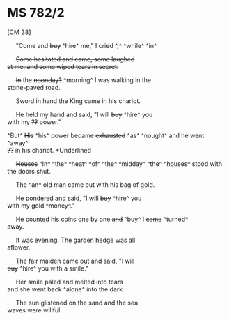 # MS 782/2

[CM 38]

&nbsp;&nbsp;&nbsp;&nbsp;&nbsp;"Come and ~~buy~~ ^hire^ me," I cried ^,^ ^while^ ^in^ 

&nbsp;&nbsp;&nbsp;&nbsp;&nbsp;~~Some hesitated and came, some laughed \
at me, and some wiped tears in secret.~~ 

&nbsp;&nbsp;&nbsp;&nbsp;&nbsp;~~In~~ the ~~noonday?~~ ^morning^ I was walking in the \
stone-paved road. 

&nbsp;&nbsp;&nbsp;&nbsp;&nbsp;Sword in hand the King came in his chariot. 

&nbsp;&nbsp;&nbsp;&nbsp;&nbsp;He held my hand and said, "I will ~~buy~~ ^hire^ you \
with my ~~??~~ power." 

^But^ ~~His~~ ^his^ power became ~~exhausted~~ ^as^ ^nought^ and he went ^away^ \
~~??~~ in his chariot. *Underlined 

&nbsp;&nbsp;&nbsp;&nbsp;&nbsp;~~Houses~~ ^In^ ^the^ ^heat^ ^of^ ^the^ ^midday^ ^the^ ^houses^ stood with the doors shut. 

&nbsp;&nbsp;&nbsp;&nbsp;&nbsp;~~The~~ ^an^ old man came out with his bag of gold. 

&nbsp;&nbsp;&nbsp;&nbsp;&nbsp;He pondered and said, "I will ~~buy~~ ^hire^ you \
with my ~~gold~~ ^money^." 

&nbsp;&nbsp;&nbsp;&nbsp;&nbsp;He counted his coins one by one ~~and~~ ^buy^ I ~~came~~ ^turned^ \
away. 

&nbsp;&nbsp;&nbsp;&nbsp;&nbsp;It was evening. The garden hedge was all \
aflower.

&nbsp;&nbsp;&nbsp;&nbsp;&nbsp;The fair maiden came out and said, "I will \
~~buy~~ ^hire^ you with a smile."

&nbsp;&nbsp;&nbsp;&nbsp;&nbsp;Her smile paled and melted into tears \
and she went back ^alone^ into the dark. 

&nbsp;&nbsp;&nbsp;&nbsp;&nbsp;The sun glistened on the sand and the sea \
waves were willful.
